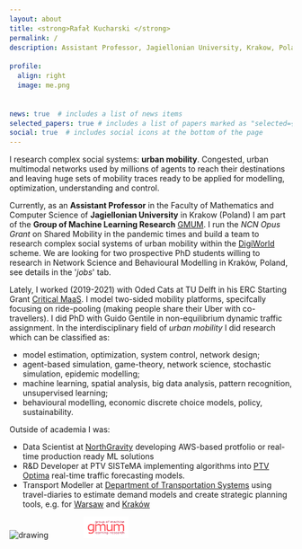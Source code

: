 ```yaml
---
layout: about
title: <strong>Rafał Kucharski </strong>
permalink: /
description: Assistant Professor, Jagiellonian University, Krakow, Poland

profile:
  align: right
  image: me.png


news: true  # includes a list of news items
selected_papers: true # includes a list of papers marked as "selected={true}"
social: true  # includes social icons at the bottom of the page
---
```



I research complex social systems: **urban mobility**. Congested, urban multimodal networks used by millions of agents to reach their destinations and leaving huge sets of mobility traces ready to be applied for modelling, optimization, understanding and control. 

Currently, as an **Assistant Professor** in the Faculty of Mathematics and Computer Science of **Jagiellonian University** in Krakow (Poland) I am part of the **Group of Machine Learning Research** [GMUM](http://www.gmum.net). I run the *NCN Opus Grant* on Shared Mobility in the pandemic times and build a team to research complex social systems of urban mobility within the [DigiWorld](https://id.uj.edu.pl/en_GB/digiworld) scheme. We are looking for two prospective PhD students willing to research in Network Science and Behavioural Modelling in Kraków, Poland, see details in the '_jobs_' tab.

Lately, I worked (2019-2021) with Oded Cats at TU Delft in his ERC Starting Grant [Critical MaaS](http://smartptlab.tudelft.nl/projects/criticalmaas). I model two-sided mobility platforms, specifcally focusing on ride-pooling (making people share their Uber with co-travellers). I did PhD with Guido Gentile in non-equilibrium dynamic traffic assignment. In the interdisciplinary field of _urban mobility_ I did research which can be classified as: 
* model estimation, optimization, system control, network design;
* agent-based simulation, game-theory, network science, stochastic simulation, epidemic modelling;
* machine learning, spatial analysis, big data analysis, pattern recognition, unsupervised learning;
* behavioural modelling, economic discrete choice models, policy, sustainability.

Outside of academia I was: 
* Data Scientist at [NorthGravity](https://www.northgravity.com/about_us) developing AWS-based protfolio or real-time production ready ML solutions
* R&D Developer at PTV SISTeMA implementing algorithms into [PTV Optima](https://www.ptvgroup.com/en/solutions/products/ptv-optima/) real-time  traffic forecasting models.
* Transport Modeller at [Department of Transportation Systems](http://www.kst.pk.edu.pl/) using travel-diaries to estimate demand models and create strategic planning tools, e.g. for [Warsaw](http://transport.um.warszawa.pl/warszawskie-badanie-ruchu-2015/model-ruchu) and [Kraków](http://knsk.org/2015/01/krakowski-model-ruchu-2014/)




<img src="/./assets/img/UJ.jpg" alt="drawing" width="150"/>&nbsp;&nbsp;&nbsp;&nbsp;&nbsp;&nbsp;&nbsp;&nbsp;&nbsp;&nbsp;&nbsp;&nbsp;&nbsp;&nbsp;&nbsp;&nbsp;<img src="/assets/img/logo.jpg" alt="drawing" width="80"/>
